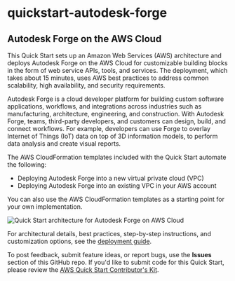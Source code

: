 # quickstart-autodesk-forge
## Autodesk Forge on the AWS Cloud

This Quick Start sets up an Amazon Web Services (AWS) architecture and deploys Autodesk Forge on the AWS Cloud for customizable building blocks in the form of web service APIs, tools, and services. The deployment, which takes about 15 minutes, uses AWS best practices to address common scalability, high availability, and security requirements.

Autodesk Forge is a cloud developer platform for building custom software applications, workflows, and integrations across industries such as manufacturing, architecture, engineering, and construction. With Autodesk Forge, teams, third-party developers, and customers can design, build, and connect workflows. For example, developers can use Forge to overlay Internet of Things (IoT) data on top of 3D information models, to perform data analysis and create visual reports.  

The AWS CloudFormation templates included with the Quick Start automate the following:

- Deploying Autodesk Forge into a new virtual private cloud (VPC)
- Deploying Autodesk Forge into an existing VPC in your AWS account

You can also use the AWS CloudFormation templates as a starting point for your own implementation.

![Quick Start architecture for Autodesk Forge on AWS Cloud](https://d1.awsstatic.com/partner-network/QuickStart/datasheets/autodesk-forge-architecture-on-aws.258e474b29054008a79b622999316e8bc45073d4.png)

For architectural details, best practices, step-by-step instructions, and customization options, see the [deployment guide](https://fwd.aws/RJEY8).

To post feedback, submit feature ideas, or report bugs, use the **Issues** section of this GitHub repo.
If you'd like to submit code for this Quick Start, please review the [AWS Quick Start Contributor's Kit](https://aws-quickstart.github.io/).
